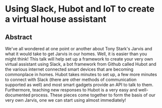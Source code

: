 # Using Slack, Hubot and IoT to create a virtual house assistant

## Abstract

We've all wondered at one point or another about Tony Stark's Jarvis and what it would take to get Jarvis in our homes. Well, it is easier than you might think! This talk will help set up a framework to create your very own virtual assistant using Slack, a bot framework from Github called Hubot and the various internet connected smart devices that are becoming commonplace in homes. Hubot takes minutes to set up, a few more minutes to connect with Slack (there are other methods of communication supported as well) and most smart gadgets provide an API to talk to them. Furthermore, teaching new responses to Hubot is a very easy and well-documented process. These pieces come together to form the basis of our very own Jarvis, one we can start using almost immediately!
